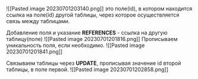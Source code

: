 ![[Pasted image 20230701203140.png]]
это поле(id), в котором находится ссылка на поле(id) другой таблицы, через которое осуществляется связь между таблицами.

Добавление поля и указание __REFERENCES__ - ссылка на другую таблицу(поле)
![[Pasted image 20230701201816.png]]
Прописываем уникальность поля, если необходимо.
![[Pasted image 20230701201841.png]]

Связываем таблицы через __UPDATE__, прописывая значение id второй таблицы, в поле первой.
![[Pasted image 20230701202858.png]]





